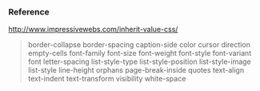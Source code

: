 ### Reference
<http://www.impressivewebs.com/inherit-value-css/>

>border-collapse
border-spacing
caption-side
color
cursor
direction
empty-cells
font-family
font-size
font-weight
font-style
font-variant
font
letter-spacing
list-style-type
list-style-position
list-style-image
list-style
line-height
orphans
page-break-inside
quotes
text-align
text-indent
text-transform
visibility
white-space
